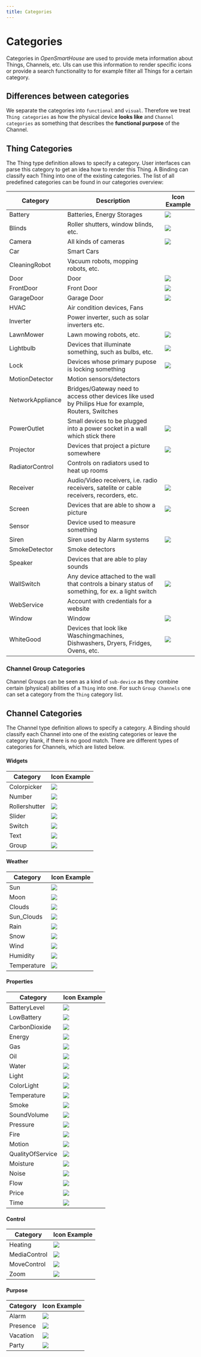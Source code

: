 ```yaml
---
title: Categories
---
```


# Categories

Categories in _OpenSmartHouse_ are used to provide meta information about Things, Channels, etc. UIs can use this information to render specific icons or provide a search functionality to for example filter all Things for a certain category.

## Differences between categories

We separate the categories into `functional` and `visual`.
Therefore we treat `Thing categories` as how the physical device **looks like** and `Channel categories` as something that describes the **functional purpose** of the Channel.

## Thing Categories

The Thing type definition allows to specify a category.
User interfaces can parse this category to get an idea how to render this Thing.
A Binding can classify each Thing into one of the existing categories.
The list of all predefined categories can be found in our categories overview:

| Category         | Description                                                                                          | Icon Example    |
|------------------|------------------------------------------------------------------------------------------------------|-----------------|
| Battery          | Batteries, Energy Storages                                                                           | ![](/iconsets/classic/battery.png)     |
| Blinds           | Roller shutters, window blinds, etc.                                                                 | ![](/iconsets/classic/blinds.png)      |
| Camera           | All kinds of cameras                                                                                 | ![](/iconsets/classic/camera.png)      |
| Car              | Smart Cars                                                                                           |                 |
| CleaningRobot    | Vacuum robots, mopping robots, etc.                                                                  |                 |
| Door             | Door                                                                                                 | ![](/iconsets/classic/door.png)        |
| FrontDoor        | Front Door                                                                                           | ![](/iconsets/classic/frontdoor.png)   |
| GarageDoor       | Garage Door                                                                                          | ![](/iconsets/classic/garagedoor.png)  |
| HVAC             | Air condition devices, Fans                                                                          |                 |
| Inverter         | Power inverter, such as solar inverters etc.                                                         |                 |
| LawnMower        | Lawn mowing robots, etc.                                                                             | ![](/iconsets/classic/lawnmower.png)   |
| Lightbulb        | Devices that illuminate something, such as bulbs, etc.                                               | ![](/iconsets/classic/lightbulb.png)   |
| Lock             | Devices whose primary pupose is locking something                                                    | ![](/iconsets/classic/lock.png)        |
| MotionDetector   | Motion sensors/detectors                                                                             |                 |
| NetworkAppliance | Bridges/Gateway need to access other devices like used by Philips Hue for example, Routers, Switches |                 |
| PowerOutlet      | Small devices to be plugged into a power socket in a wall which stick there                          | ![](/iconsets/classic/poweroutlet.png) |
| Projector        | Devices that project a picture somewhere                                                             | ![](/iconsets/classic/projector.png)   |
| RadiatorControl  | Controls on radiators used to heat up rooms                                                          |                 |
| Receiver         | Audio/Video receivers, i.e. radio receivers, satelite or cable receivers, recorders, etc.            | ![](/iconsets/classic/receiver.png)    |
| Screen           | Devices that are able to show a picture                                                              | ![](/iconsets/classic/screen.png)      |
| Sensor           | Device used to measure something                                                                     |                 |
| Siren            | Siren used by Alarm systems                                                                          | ![](/iconsets/classic/siren.png)       |
| SmokeDetector    | Smoke detectors                                                                                      |                 |
| Speaker          | Devices that are able to play sounds                                                                 |                 |
| WallSwitch       | Any device attached to the wall that controls a binary status of something, for ex. a light switch   | ![](/iconsets/classic/wallswitch.png)  |
| WebService       | Account with credentials for a website                                                               |                 |
| Window           | Window                                                                                               | ![](/iconsets/classic/window.png)      |
| WhiteGood        | Devices that look like Waschingmachines, Dishwashers, Dryers, Fridges, Ovens, etc.                   | ![](/iconsets/classic/whitegood.png)   |

### Channel Group Categories

Channel Groups can be seen as a kind of `sub-device` as they combine certain (physical) abilities of a `Thing` into one. For such `Group Channels` one can set a category from the `Thing` category list.

## Channel Categories

The Channel type definition allows to specify a category.
A Binding should classify each Channel into one of the existing categories or leave the category blank, if there is no good match.
There are different types of categories for Channels, which are listed below.

#### Widgets

| Category      | Icon Example                             |
|---------------|------------------------------------------|
| Colorpicker   | ![](/iconsets/classic/colorpicker.png)   |
| Number        | ![](/iconsets/classic/number.png)        |
| Rollershutter | ![](/iconsets/classic/rollershutter.png) |
| Slider        | ![](/iconsets/classic/slider.png)        |
| Switch        | ![](/iconsets/classic/switch.png)        |
| Text          | ![](/iconsets/classic/text.png)          |
| Group         | ![](/iconsets/classic/group.png)         |

#### Weather

| Category    | Icon Example                           |
|-------------|----------------------------------------|
| Sun         | ![](/iconsets/classic/sun.png)         |
| Moon        | ![](/iconsets/classic/moon.png)        |
| Clouds      | ![](/iconsets/classic/clouds.png)      |
| Sun_Clouds  | ![](/iconsets/classic/sun_clouds.png)  |
| Rain        | ![](/iconsets/classic/rain.png)        |
| Snow        | ![](/iconsets/classic/snow.png)        |
| Wind        | ![](/iconsets/classic/wind.png)        |
| Humidity    | ![](/iconsets/classic/humidity.png)    |
| Temperature | ![](/iconsets/classic/temperature.png) |

#### Properties

| Category         | Icon Example                                |
|------------------|---------------------------------------------|
| BatteryLevel     | ![](/iconsets/classic/batterylevel.png)     |
| LowBattery       | ![](/iconsets/classic/lowbattery.png)       |
| CarbonDioxide    | ![](/iconsets/classic/carbondioxide.png)    |
| Energy           | ![](/iconsets/classic/energy.png)           |
| Gas              | ![](/iconsets/classic/gas.png)              |
| Oil              | ![](/iconsets/classic/oil.png)              |
| Water            | ![](/iconsets/classic/water.png)            |
| Light            | ![](/iconsets/classic/light.png)            |
| ColorLight       | ![](/iconsets/classic/colorlight.png)       |
| Temperature      | ![](/iconsets/classic/temperature.png)      |
| Smoke            | ![](/iconsets/classic/smoke.png)            |
| SoundVolume      | ![](/iconsets/classic/soundvolume.png)      |
| Pressure         | ![](/iconsets/classic/pressure.png)         |
| Fire             | ![](/iconsets/classic/fire.png)             |
| Motion           | ![](/iconsets/classic/motion.png)           |
| QualityOfService | ![](/iconsets/classic/qualityofservice.png) |
| Moisture         | ![](/iconsets/classic/moisture.png)         |
| Noise            | ![](/iconsets/classic/noise.png)            |
| Flow             | ![](/iconsets/classic/flow.png)             |
| Price            | ![](/iconsets/classic/price.png)            |
| Time             | ![](/iconsets/classic/time.png)             |

#### Control

| Category     | Icon Example                            |
|--------------|-----------------------------------------|
| Heating      | ![](/iconsets/classic/heating.png)      |
| MediaControl | ![](/iconsets/classic/mediacontrol.png) |
| MoveControl  | ![](/iconsets/classic/movecontrol.png)  |
| Zoom         | ![](/iconsets/classic/zoom.png)         |

#### Purpose

| Category | Icon Example                        |
|----------|-------------------------------------|
| Alarm    | ![](/iconsets/classic/alarm.png)    |
| Presence | ![](/iconsets/classic/presence.png) |
| Vacation | ![](/iconsets/classic/vacation.png) |
| Party    | ![](/iconsets/classic/party.png)    |

